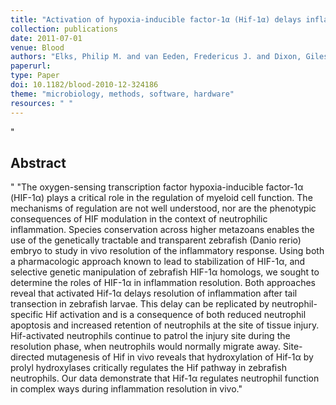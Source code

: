 ```yaml
--- 
title: "Activation of hypoxia-inducible factor-1α (Hif-1α) delays inflammation resolution by reducing neutrophil apoptosis and reverse migration in a zebrafish inflammation model"
collection: publications
date: 2011-07-01
venue: Blood
authors: "Elks, Philip M. and van Eeden, Fredericus J. and Dixon, Giles and Wang, Xingang and Reyes-Aldasoro, Constantino Carlos and Ingham, Philip W. and Whyte, Moira K. B. and Walmsley, Sarah R. and Renshaw, Stephen A."
paperurl: 
type: Paper
doi: 10.1182/blood-2010-12-324186
theme: "microbiology, methods, software, hardware"
resources: " "
--- 
```

"<h2> Abstract </h2>" "The oxygen-sensing transcription factor hypoxia-inducible factor-1α (HIF-1α) plays a critical role in the regulation of myeloid cell function. The mechanisms of regulation are not well understood, nor are the phenotypic consequences of HIF modulation in the context of neutrophilic inflammation. Species conservation across higher metazoans enables the use of the genetically tractable and transparent zebrafish (Danio rerio) embryo to study in vivo resolution of the inflammatory response. Using both a pharmacologic approach known to lead to stabilization of HIF-1α, and selective genetic manipulation of zebrafish HIF-1α homologs, we sought to determine the roles of HIF-1α in inflammation resolution. Both approaches reveal that activated Hif-1α delays resolution of inflammation after tail transection in zebrafish larvae. This delay can be replicated by neutrophil-specific Hif activation and is a consequence of both reduced neutrophil apoptosis and increased retention of neutrophils at the site of tissue injury. Hif-activated neutrophils continue to patrol the injury site during the resolution phase, when neutrophils would normally migrate away. Site-directed mutagenesis of Hif in vivo reveals that hydroxylation of Hif-1α by prolyl hydroxylases critically regulates the Hif pathway in zebrafish neutrophils. Our data demonstrate that Hif-1α regulates neutrophil function in complex ways during inflammation resolution in vivo."

